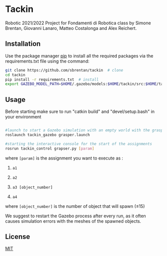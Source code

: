 # Tackin
Robotic 2021/2022 Project for Fondamenti di Robotica class by Simone Brentan, Giovanni Lanaro, Matteo Costalonga and Alex Reichert.
## Installation

Use the package manager [pip](https://pip.pypa.io/en/stable/) to install all the required packages via the requirements.txt file using the command:
```bash
git clone https://github.com/sbrentan/tackin  # clone
cd tackin
pip install -r requirements.txt  # install
export GAZEBO_MODEL_PATH=$HOME/.gazebo/models:$HOME/tackin/src:$HOME/tackin/src/tackin_gazebo/models:$HOME/tackin/src/tackin_gazebo/models/bricks:$HOME/tackin/src/tackin_gazebo/models/brick_grounds:$GAZEBO_MODEL_PATH
```
## Usage
Before starting make sure to run "catkin build" and "devel/setup.bash" in your environment
```bash

#launch to start a Gazebo simulation with an empty world with the grasper and set up controllers for the joints
roslaunch tackin_gazebo grasper.launch 

#starting the interactive console for the start of the assignments
rosrun tackin_control grapser.py [param] 

```
where ```[param]``` is the assignment you want to execute as : 

1. ```a1``` 

2. ```a2```

3. ```a3 [object_number]```

4. ```a4```

where ```[object_number]``` is the number of object that will spawn (≤15)

We suggest to restart the Gazebo process after every run, as it often causes simulation errors with the meshes of the spawned objects.

## License
[MIT](https://choosealicense.com/licenses/mit/)
